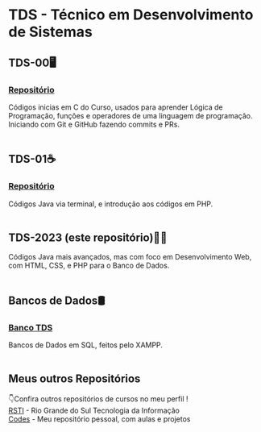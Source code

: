 # TDS - Técnico em Desenvolvimento de Sistemas

## TDS-00🖥
### <a href="https://github.com/Guilherme-Thunder/tds_00" target="_blank">Repositório</a> <br>
Códigos inicias em C do Curso, usados para aprender Lógica de Programação, funções e operadores de uma linguagem de programação. 
Iniciando com Git e GitHub fazendo commits e PRs.
<br><br>

## TDS-01☕
### <a href="https://github.com/Guilherme-Thunder/tds_01" target="_blank">Repositório</a> <br>
Códigos Java via terminal, e introdução aos códigos em PHP.
<br><br>

## TDS-2023 (este repositório)🐘📁
Códigos Java mais avançados, mas com foco em Desenvolvimento Web, com HTML, CSS, e PHP para o Banco de Dados.
<br><br>

## Bancos de Dados🛢
### <a href="https://github.com/Guilherme-Thunder/Banco/tree/main/TDS-2023" target="_blank">Banco TDS</a>
Bancos de Dados em SQL, feitos pelo XAMPP.
<br><br>

## Meus outros Repositórios
👇Confira outros repositórios de cursos no meu perfil !
<br>
<a href="https://github.com/Mathiack/RSTI">RSTI</a> - Rio Grande do Sul Tecnologia da Informação
<br>
<a href="https://github.com/Mathiack/Codes">Codes</a> - Meu repositório pessoal, com aulas e projetos
